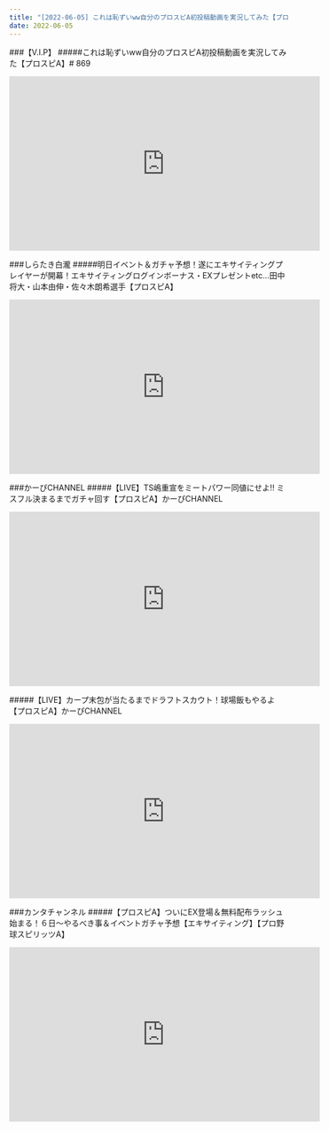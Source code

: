 ```yaml
---
title: "[2022-06-05] これは恥ずいww自分のプロスピA初投稿動画を実況してみた【プロスピA】# 869 他"
date: 2022-06-05
---
```

###【V.I.P】
#####これは恥ずいww自分のプロスピA初投稿動画を実況してみた【プロスピA】# 869
<iframe width="560" height="315" src="https://www.youtube.com/embed/in7oQrqNh_A" frameborder="0" allow="accelerometer; autoplay; clipboard-write; encrypted-media; gyroscope; picture-in-picture" allowfullscreen></iframe>

###しらたき白瀧
#####明日イベント＆ガチャ予想！遂にエキサイティングプレイヤーが開幕！エキサイティングログインボーナス・EXプレゼントetc…田中将大・山本由伸・佐々木朗希選手【プロスピA】
<iframe width="560" height="315" src="https://www.youtube.com/embed/2onBVi88WZM" frameborder="0" allow="accelerometer; autoplay; clipboard-write; encrypted-media; gyroscope; picture-in-picture" allowfullscreen></iframe>

###かーぴCHANNEL
#####【LIVE】TS嶋重宣をミートパワー同値にせよ!! ミスフル決まるまでガチャ回す【プロスピA】かーぴCHANNEL
<iframe width="560" height="315" src="https://www.youtube.com/embed/ARNPZ-hhHIk" frameborder="0" allow="accelerometer; autoplay; clipboard-write; encrypted-media; gyroscope; picture-in-picture" allowfullscreen></iframe>

#####【LIVE】カープ末包が当たるまでドラフトスカウト！球場飯もやるよ【プロスピA】かーぴCHANNEL
<iframe width="560" height="315" src="https://www.youtube.com/embed/sOQclu2Pj_A" frameborder="0" allow="accelerometer; autoplay; clipboard-write; encrypted-media; gyroscope; picture-in-picture" allowfullscreen></iframe>

###カンタチャンネル
#####【プロスピA】ついにEX登場＆無料配布ラッシュ始まる！６日～やるべき事＆イベントガチャ予想【エキサイティング】【プロ野球スピリッツA】
<iframe width="560" height="315" src="https://www.youtube.com/embed/eYNyCmGyKbM" frameborder="0" allow="accelerometer; autoplay; clipboard-write; encrypted-media; gyroscope; picture-in-picture" allowfullscreen></iframe>

